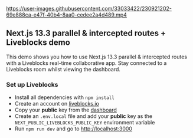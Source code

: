 https://user-images.githubusercontent.com/33033422/230921202-69e888ca-e47f-40b4-8aa0-cedee2a4d489.mp4

## Next.js 13.3 parallel & intercepted routes + Liveblocks demo

This demo shows you how to use Next.js 13.3 parallel & intercepted routes with a Liveblocks real-time collaborative app. Stay connected to a Liveblocks room whilst viewing the dashboard. 

### Set up Liveblocks

- Install all dependencies with `npm install`
- Create an account on [liveblocks.io](https://liveblocks.io/dashboard)
- Copy your **public** key from the [dashboard](https://liveblocks.io/dashboard/apikeys)
- Create an `.env.local` file and add your **public** key as the `NEXT_PUBLIC_LIVEBLOCKS_PUBLIC_KEY` environment variable
- Run `npm run dev` and go to [http://localhost:3000](http://localhost:3000)
